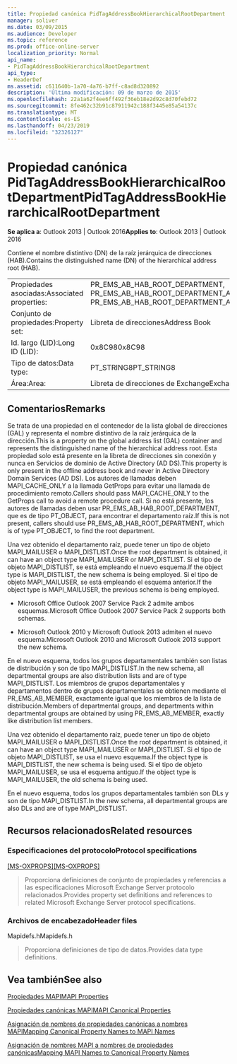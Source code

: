 ```yaml
---
title: Propiedad canónica PidTagAddressBookHierarchicalRootDepartment
manager: soliver
ms.date: 03/09/2015
ms.audience: Developer
ms.topic: reference
ms.prod: office-online-server
localization_priority: Normal
api_name:
- PidTagAddressBookHierarchicalRootDepartment
api_type:
- HeaderDef
ms.assetid: c611640b-1a70-4a76-b7ff-c8ad8d320892
description: 'Última modificación: 09 de marzo de 2015'
ms.openlocfilehash: 22a1a62f4ee6ff492f36eb18e2d92c8d70febd72
ms.sourcegitcommit: 8fe462c32b91c87911942c188f3445e85a54137c
ms.translationtype: MT
ms.contentlocale: es-ES
ms.lasthandoff: 04/23/2019
ms.locfileid: "32326127"
---
```

# <a name="pidtagaddressbookhierarchicalrootdepartment"></a><span data-ttu-id="cbad2-103">Propiedad canónica PidTagAddressBookHierarchicalRootDepartment</span><span class="sxs-lookup"><span data-stu-id="cbad2-103">PidTagAddressBookHierarchicalRootDepartment</span></span>

  
  
<span data-ttu-id="cbad2-104">**Se aplica a**: Outlook 2013 | Outlook 2016</span><span class="sxs-lookup"><span data-stu-id="cbad2-104">**Applies to**: Outlook 2013 | Outlook 2016</span></span> 
  
 <span data-ttu-id="cbad2-105">Contiene el nombre distintivo (DN) de la raíz jerárquica de direcciones (HAB).</span><span class="sxs-lookup"><span data-stu-id="cbad2-105">Contains the distinguished name (DN) of the hierarchical address root (HAB).</span></span> 
  
|||
|:-----|:-----|
|<span data-ttu-id="cbad2-106">Propiedades asociadas:</span><span class="sxs-lookup"><span data-stu-id="cbad2-106">Associated properties:</span></span>  <br/> |<span data-ttu-id="cbad2-107">PR_EMS_AB_HAB_ROOT_DEPARTMENT, PR_EMS_AB_HAB_ROOT_DEPARTMENT_A</span><span class="sxs-lookup"><span data-stu-id="cbad2-107">PR_EMS_AB_HAB_ROOT_DEPARTMENT, PR_EMS_AB_HAB_ROOT_DEPARTMENT_A</span></span>  <br/> |
|<span data-ttu-id="cbad2-108">Conjunto de propiedades:</span><span class="sxs-lookup"><span data-stu-id="cbad2-108">Property set:</span></span>  <br/> |<span data-ttu-id="cbad2-109">Libreta de direcciones</span><span class="sxs-lookup"><span data-stu-id="cbad2-109">Address Book</span></span>  <br/> |
|<span data-ttu-id="cbad2-110">Id. largo (LID):</span><span class="sxs-lookup"><span data-stu-id="cbad2-110">Long ID (LID):</span></span>  <br/> |<span data-ttu-id="cbad2-111">0x8C98</span><span class="sxs-lookup"><span data-stu-id="cbad2-111">0x8C98</span></span>  <br/> |
|<span data-ttu-id="cbad2-112">Tipo de datos:</span><span class="sxs-lookup"><span data-stu-id="cbad2-112">Data type:</span></span>  <br/> |<span data-ttu-id="cbad2-113">PT_STRING8</span><span class="sxs-lookup"><span data-stu-id="cbad2-113">PT_STRING8</span></span>  <br/> |
|<span data-ttu-id="cbad2-114">Área:</span><span class="sxs-lookup"><span data-stu-id="cbad2-114">Area:</span></span>  <br/> |<span data-ttu-id="cbad2-115">Libreta de direcciones de Exchange</span><span class="sxs-lookup"><span data-stu-id="cbad2-115">Exchange Address Book</span></span>  <br/> |
   
## <a name="remarks"></a><span data-ttu-id="cbad2-116">Comentarios</span><span class="sxs-lookup"><span data-stu-id="cbad2-116">Remarks</span></span>

<span data-ttu-id="cbad2-117">Se trata de una propiedad en el contenedor de la lista global de direcciones (GAL) y representa el nombre distintivo de la raíz jerárquica de la dirección.</span><span class="sxs-lookup"><span data-stu-id="cbad2-117">This is a property on the global address list (GAL) container and represents the distinguished name of the hierarchical address root.</span></span> <span data-ttu-id="cbad2-118">Esta propiedad solo está presente en la libreta de direcciones sin conexión y nunca en Servicios de dominio de Active Directory (AD DS).</span><span class="sxs-lookup"><span data-stu-id="cbad2-118">This property is only present in the offline address book and never in Active Directory Domain Services (AD DS).</span></span> <span data-ttu-id="cbad2-119">Los autores de llamadas deben MAPI_CACHE_ONLY a la llamada GetProps para evitar una llamada de procedimiento remoto.</span><span class="sxs-lookup"><span data-stu-id="cbad2-119">Callers should pass MAPI_CACHE_ONLY to the GetProps call to avoid a remote procedure call.</span></span> <span data-ttu-id="cbad2-120">Si no está presente, los autores de llamadas deben usar PR_EMS_AB_HAB_ROOT_DEPARTMENT, que es de tipo PT_OBJECT, para encontrar el departamento raíz.</span><span class="sxs-lookup"><span data-stu-id="cbad2-120">If this is not present, callers should use PR_EMS_AB_HAB_ROOT_DEPARTMENT, which is of type PT_OBJECT, to find the root department.</span></span> 
  
<span data-ttu-id="cbad2-121">Una vez obtenido el departamento raíz, puede tener un tipo de objeto MAPI_MAILUSER o MAPI_DISTLIST.</span><span class="sxs-lookup"><span data-stu-id="cbad2-121">Once the root department is obtained, it can have an object type MAPI_MAILUSER or MAPI_DISTLIST.</span></span> <span data-ttu-id="cbad2-122">Si el tipo de objeto MAPI_DISTLIST, se está empleando el nuevo esquema.</span><span class="sxs-lookup"><span data-stu-id="cbad2-122">If the object type is MAPI_DISTLIST, the new schema is being employed.</span></span> <span data-ttu-id="cbad2-123">Si el tipo de objeto MAPI_MAILUSER, se está empleando el esquema anterior.</span><span class="sxs-lookup"><span data-stu-id="cbad2-123">If the object type is MAPI_MAILUSER, the previous schema is being employed.</span></span> 
  
- <span data-ttu-id="cbad2-124">Microsoft Office Outlook 2007 Service Pack 2 admite ambos esquemas.</span><span class="sxs-lookup"><span data-stu-id="cbad2-124">Microsoft Office Outlook 2007 Service Pack 2 supports both schemas.</span></span> 
    
- <span data-ttu-id="cbad2-125">Microsoft Outlook 2010 y Microsoft Outlook 2013 admiten el nuevo esquema.</span><span class="sxs-lookup"><span data-stu-id="cbad2-125">Microsoft Outlook 2010 and Microsoft Outlook 2013 support the new schema.</span></span>
    
<span data-ttu-id="cbad2-126">En el nuevo esquema, todos los grupos departamentales también son listas de distribución y son de tipo MAPI_DISTLIST.</span><span class="sxs-lookup"><span data-stu-id="cbad2-126">In the new schema, all departmental groups are also distribution lists and are of type MAPI_DISTLIST.</span></span> <span data-ttu-id="cbad2-127">Los miembros de grupos departamentales y departamentos dentro de grupos departamentales se obtienen mediante el PR_EMS_AB_MEMBER, exactamente igual que los miembros de la lista de distribución.</span><span class="sxs-lookup"><span data-stu-id="cbad2-127">Members of departmental groups, and departments within departmental groups are obtained by using PR_EMS_AB_MEMBER, exactly like distribution list members.</span></span>
  
<span data-ttu-id="cbad2-128">Una vez obtenido el departamento raíz, puede tener un tipo de objeto MAPI_MAILUSER o MAPI_DISTLIST.</span><span class="sxs-lookup"><span data-stu-id="cbad2-128">Once the root department is obtained, it can have an object type MAPI_MAILUSER or MAPI_DISTLIST.</span></span> <span data-ttu-id="cbad2-129">Si el tipo de objeto MAPI_DISTLIST, se usa el nuevo esquema.</span><span class="sxs-lookup"><span data-stu-id="cbad2-129">If the object type is MAPI_DISTLIST, the new schema is being used.</span></span> <span data-ttu-id="cbad2-130">Si el tipo de objeto MAPI_MAILUSER, se usa el esquema antiguo.</span><span class="sxs-lookup"><span data-stu-id="cbad2-130">If the object type is MAPI_MAILUSER, the old schema is being used.</span></span> 
  
<span data-ttu-id="cbad2-131">En el nuevo esquema, todos los grupos departamentales también son DLs y son de tipo MAPI_DISTLIST.</span><span class="sxs-lookup"><span data-stu-id="cbad2-131">In the new schema, all departmental groups are also DLs and are of type MAPI_DISTLIST.</span></span>
  
## <a name="related-resources"></a><span data-ttu-id="cbad2-132">Recursos relacionados</span><span class="sxs-lookup"><span data-stu-id="cbad2-132">Related resources</span></span>

### <a name="protocol-specifications"></a><span data-ttu-id="cbad2-133">Especificaciones del protocolo</span><span class="sxs-lookup"><span data-stu-id="cbad2-133">Protocol specifications</span></span>

<span data-ttu-id="cbad2-134">[[MS-OXPROPS]](https://msdn.microsoft.com/library/f6ab1613-aefe-447d-a49c-18217230b148%28Office.15%29.aspx)</span><span class="sxs-lookup"><span data-stu-id="cbad2-134">[[MS-OXPROPS]](https://msdn.microsoft.com/library/f6ab1613-aefe-447d-a49c-18217230b148%28Office.15%29.aspx)</span></span>
  
> <span data-ttu-id="cbad2-135">Proporciona definiciones de conjunto de propiedades y referencias a las especificaciones Microsoft Exchange Server protocolo relacionados.</span><span class="sxs-lookup"><span data-stu-id="cbad2-135">Provides property set definitions and references to related Microsoft Exchange Server protocol specifications.</span></span>
    
### <a name="header-files"></a><span data-ttu-id="cbad2-136">Archivos de encabezado</span><span class="sxs-lookup"><span data-stu-id="cbad2-136">Header files</span></span>

<span data-ttu-id="cbad2-137">Mapidefs.h</span><span class="sxs-lookup"><span data-stu-id="cbad2-137">Mapidefs.h</span></span>
  
> <span data-ttu-id="cbad2-138">Proporciona definiciones de tipo de datos.</span><span class="sxs-lookup"><span data-stu-id="cbad2-138">Provides data type definitions.</span></span>
    
## <a name="see-also"></a><span data-ttu-id="cbad2-139">Vea también</span><span class="sxs-lookup"><span data-stu-id="cbad2-139">See also</span></span>



[<span data-ttu-id="cbad2-140">Propiedades MAPI</span><span class="sxs-lookup"><span data-stu-id="cbad2-140">MAPI Properties</span></span>](mapi-properties.md)
  
[<span data-ttu-id="cbad2-141">Propiedades canónicas MAPI</span><span class="sxs-lookup"><span data-stu-id="cbad2-141">MAPI Canonical Properties</span></span>](mapi-canonical-properties.md)
  
[<span data-ttu-id="cbad2-142">Asignación de nombres de propiedades canónicas a nombres MAPI</span><span class="sxs-lookup"><span data-stu-id="cbad2-142">Mapping Canonical Property Names to MAPI Names</span></span>](mapping-canonical-property-names-to-mapi-names.md)
  
[<span data-ttu-id="cbad2-143">Asignación de nombres MAPI a nombres de propiedades canónicas</span><span class="sxs-lookup"><span data-stu-id="cbad2-143">Mapping MAPI Names to Canonical Property Names</span></span>](mapping-mapi-names-to-canonical-property-names.md)

